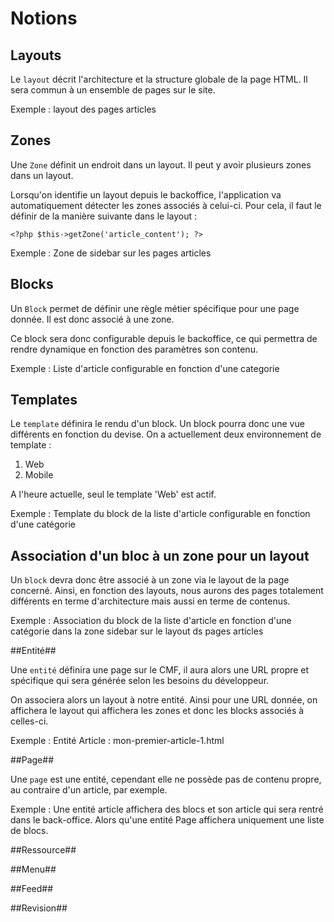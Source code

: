 # Notions #

## Layouts ##

Le `layout` décrit l'architecture et la structure globale de la page HTML. Il sera commun à un ensemble de pages sur le site.

Exemple : layout des pages articles 

## Zones ##

Une `Zone` définit un endroit dans un layout. Il peut y avoir plusieurs zones dans un layout. 

Lorsqu'on identifie un layout depuis le backoffice, l'application va automatiquement détecter les zones associés à celui-ci. Pour cela, il faut le définir de la manière suivante dans le layout :

    <?php $this->getZone('article_content'); ?>
    

Exemple : Zone de sidebar sur les pages articles     


## Blocks ##

Un `Block` permet de définir une règle métier spécifique pour une page donnée. Il est donc associé à une zone.

Ce block sera donc configurable depuis le backoffice, ce qui permettra de rendre dynamique en fonction des paramètres son contenu.

Exemple : Liste d'article configurable en fonction d'une categorie


## Templates ##

Le `template` définira le rendu d'un block. Un block pourra donc une vue différents en fonction du devise. On a actuellement deux environnement de template :

  1. Web
  2. Mobile

A l'heure actuelle, seul le template 'Web' est actif.

Exemple : Template du block de la liste d'article configurable en fonction d'une catégorie

## Association d'un bloc à un zone pour un layout ##

Un `block` devra donc être associé à un zone via le layout de la page concerné. Ainsi, en fonction des layouts, nous aurons des pages totalement différents en terme d'architecture mais aussi en terme de contenus.

Exemple : Association du block de la liste d'article en fonction d'une catégorie dans la zone sidebar sur le layout ds pages articles

##Entité##

Une `entité` définira une page sur le CMF, il aura alors une URL propre et spécifique qui sera générée selon les besoins du développeur.

On associera alors un layout à notre entité. Ainsi pour une URL donnée, on affichera le layout qui affichera les zones et donc les blocks associés à celles-ci.

Exemple : Entité Article : mon-premier-article-1.html

##Page##

Une `page` est une entité, cependant elle ne possède pas de contenu propre, au contraire d'un article, par exemple. 

Exemple : Une entité article affichera des blocs et son article qui sera rentré dans le back-office. Alors qu'une entité Page affichera uniquement une liste de blocs.


##Ressource##

##Menu##

##Feed##

##Revision##



